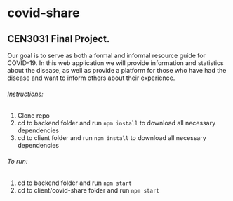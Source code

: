 # covid-share
## CEN3031 Final Project.

Our goal is to serve as both a formal and informal resource guide for COVID-19.
In this web application we will provide information and statistics about the disease, as well as provide a platform for those who have had the disease and want to inform others about their experience.

###### Instructions:
1) Clone repo
2) cd to backend folder and run ```npm install``` to download all necessary dependencies
2) cd to client folder and run ```npm install``` to download all necessary dependencies

###### To run:
1) cd to backend folder and run ```npm start```
2) cd to client/covid-share folder and run ```npm start```

